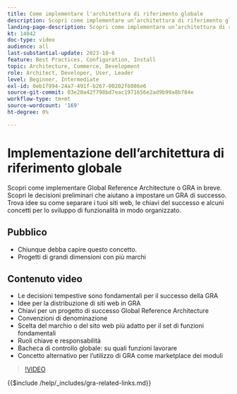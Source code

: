 ```yaml
---
title: Come implementare l'architettura di riferimento globale
description: Scopri come implementare un’architettura di riferimento globale. Scopri le idee per la distribuzione dei siti web, le chiavi per il successo e i ruoli necessari affinché il progetto Global Reference Architecture possa iniziare sulla strada giusta.
landing-page-description: Scopri come implementare un’architettura di riferimento globale con Adobe Commerce
kt: 14042
doc-type: video
audience: all
last-substantial-update: 2023-10-6
feature: Best Practices, Configuration, Install
topic: Architecture, Commerce, Development
role: Architect, Developer, User, Leader
level: Beginner, Intermediate
exl-id: 0eb1f994-24a7-491f-b267-00202f6086e6
source-git-commit: 03e20a42f798bd7eac1971656e2ad9b99a8b784e
workflow-type: tm+mt
source-wordcount: '169'
ht-degree: 0%

---
```


# Implementazione dell’architettura di riferimento globale

Scopri come implementare Global Reference Architecture o GRA in breve. Scopri le decisioni preliminari che aiutano a impostare un GRA di successo. Trova idee su come separare i tuoi siti web, le chiavi del successo e alcuni concetti per lo sviluppo di funzionalità in modo organizzato.

## Pubblico

* Chiunque debba capire questo concetto.
* Progetti di grandi dimensioni con più marchi

## Contenuto video

* Le decisioni tempestive sono fondamentali per il successo della GRA
* Idee per la distribuzione di siti web in GRA
* Chiavi per un progetto di successo Global Reference Architecture
* Convenzioni di denominazione
* Scelta del marchio o del sito web più adatto per il set di funzioni fondamentali
* Ruoli chiave e responsabilità
* Bacheca di controllo globale: su quali funzioni lavorare
* Concetto alternativo per l’utilizzo di GRA come marketplace dei moduli

>[!VIDEO](https://video.tv.adobe.com/v/3457216?learn=on&captions=ita)

{{$include /help/_includes/gra-related-links.md}}
